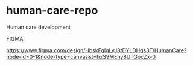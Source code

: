 # human-care-repo
Human care development 



FIGMA:

https://www.figma.com/design/HbskFqIqLvJ8tDYLDHqs3T/HumanCare?node-id=0-1&node-type=canvas&t=hxS9MEhy8UnGocZx-0

